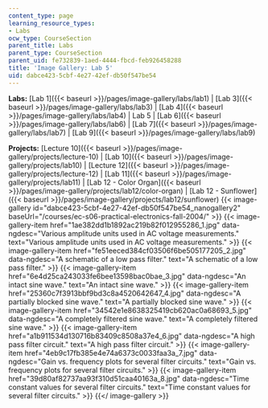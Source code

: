 ```yaml
---
content_type: page
learning_resource_types:
- Labs
ocw_type: CourseSection
parent_title: Labs
parent_type: CourseSection
parent_uid: fe732839-1aed-4444-fbcd-feb926458288
title: 'Image Gallery: Lab 5'
uid: dabce423-5cbf-4e27-42ef-db50f547be54
---
```


**Labs:** [Lab 1]({{< baseurl >}}/pages/image-gallery/labs/lab1) | [Lab 3]({{< baseurl >}}/pages/image-gallery/labs/lab3) | [Lab 4]({{< baseurl >}}/pages/image-gallery/labs/lab4) | Lab 5 | [Lab 6]({{< baseurl >}}/pages/image-gallery/labs/lab6) | [Lab 7]({{< baseurl >}}/pages/image-gallery/labs/lab7) | [Lab 9]({{< baseurl >}}/pages/image-gallery/labs/lab9)

**Projects:** [Lecture 10]({{< baseurl >}}/pages/image-gallery/projects/lecture-10) | [Lab 10]({{< baseurl >}}/pages/image-gallery/projects/lab10) | [Lecture 12]({{< baseurl >}}/pages/image-gallery/projects/lecture-12) | [Lab 11]({{< baseurl >}}/pages/image-gallery/projects/lab11) | [Lab 12 - Color Organ]({{< baseurl >}}/pages/image-gallery/projects/lab12/color-organ) | [Lab 12 - Sunflower]({{< baseurl >}}/pages/image-gallery/projects/lab12/sunflower)
{{< image-gallery id="dabce423-5cbf-4e27-42ef-db50f547be54_nanogallery2" baseUrl="/courses/ec-s06-practical-electronics-fall-2004/" >}}
{{< image-gallery-item href="1ae382dd1b1892ac219b82f012955286_1.jpg" data-ngdesc="Various amplitude units used in AC voltage measurements." text="Various amplitude units used in AC voltage measurements." >}}
{{< image-gallery-item href="fe51eeced384cf03506f6be505177205_2.jpg" data-ngdesc="A schematic of a low pass filter." text="A schematic of a low pass filter." >}}
{{< image-gallery-item href="6e4d25ca243033fe6bee13598bac0bae_3.jpg" data-ngdesc="An intact sine wave." text="An intact sine wave." >}}
{{< image-gallery-item href="25360c7f3913bbf9bd3c8a4520642647_4.jpg" data-ngdesc="A partially blocked sine wave." text="A partially blocked sine wave." >}}
{{< image-gallery-item href="34542e1e8638325419cb620ac0a68693_5.jpg" data-ngdesc="A completely filtered sine wave." text="A completely filtered sine wave." >}}
{{< image-gallery-item href="a1b911534d130716b83409c8508a37e4_6.jpg" data-ngdesc="A high pass filter circuit." text="A high pass filter circuit." >}}
{{< image-gallery-item href="4eb9c17fb385e4e74a6373c0033faa3a_7.jpg" data-ngdesc="Gain vs. frequency plots for several filter circuits." text="Gain vs. frequency plots for several filter circuits." >}}
{{< image-gallery-item href="39d80af82737aa93f310d51caa40163a_8.jpg" data-ngdesc="Time constant values for several filter circuits." text="Time constant values for several filter circuits." >}}
{{</ image-gallery >}}
